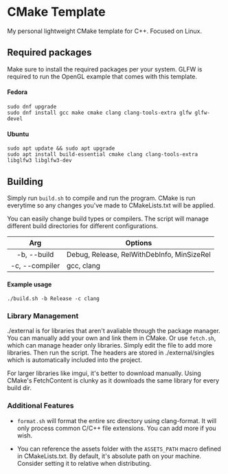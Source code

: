 # CMake Template

My personal lightweight CMake template for C++. Focused on Linux.

## Required packages

Make sure to install the required packages per your system.
GLFW is required to run the OpenGL example that comes with this template.

#### Fedora

    sudo dnf upgrade
    sudo dnf install gcc make cmake clang clang-tools-extra glfw glfw-devel

#### Ubuntu

    sudo apt update && sudo apt upgrade
    sudo apt install build-essential cmake clang clang-tools-extra libglfw3 libglfw3-dev

## Building

Simply run `build.sh` to compile and run the program. CMake is run everytime so any changes you've made to CMakeLists.txt will be applied.

You can easily change build types or compilers. The script will manage different build directories for different configurations.

|      Arg       | Options                                    |
| :------------: | ------------------------------------------ |
|  -b, --build   | Debug, Release, RelWithDebInfo, MinSizeRel |
| -c, --compiler | gcc, clang                                 |

#### Example usage

    ./build.sh -b Release -c clang

### Library Management

./external is for libraries that aren't avaliable through the package manager. You can manually add your own and link them in CMake. Or use `fetch.sh`, which can manage header only libraries. Simply edit the file to add more libraries. Then run the script. The headers are stored in ./external/singles which is automatically included into the project.

For larger libraries like imgui, it's better to download manually. Using CMake's FetchContent is clunky as it downloads the same library for every build dir.

### Additional Features

- `format.sh` will format the entire src directory using clang-format. It will only process common C/C++ file extensions. You can add more if you wish.

- You can reference the assets folder with the `ASSETS_PATH` macro defined in CMakeLists.txt. By default, it's absolute path on your machine. Consider setting it to relative when distributing.
